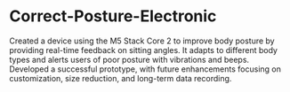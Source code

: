 # Correct-Posture-Electronic
Created a device using the M5 Stack Core 2 to improve body posture by providing real-time feedback on sitting angles. It adapts to different body types and alerts users of poor posture with vibrations and beeps. Developed a successful prototype, with future enhancements focusing on customization, size reduction, and long-term data recording.
